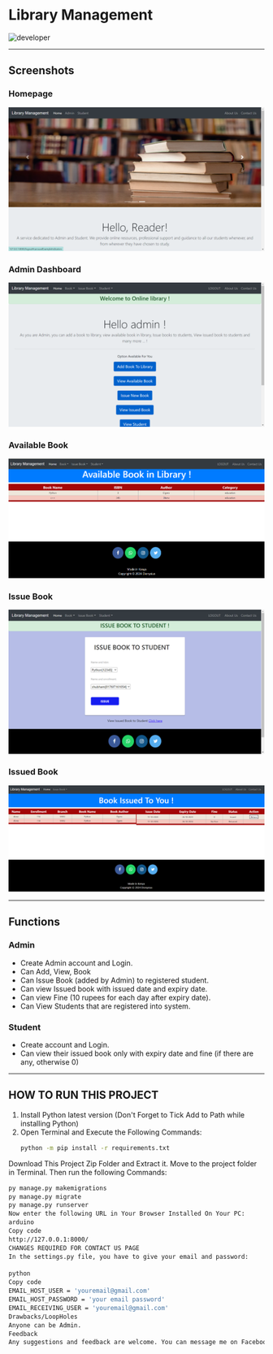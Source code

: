 # Library Management 
![developer](https://img.shields.io/badge/Developed%20By%20%3A-Dionysius%20Ogero-red)

---

## Screenshots 

### Homepage 
![homepage snap](https://raw.githubusercontent.com/DeveloperDionz/librarymanagement/main/static/screenshots/homepage.png)

### Admin Dashboard 
![dashboard snap](https://raw.githubusercontent.com/DeveloperDionz/librarymanagement/main/static/screenshots/adminhomepage.png)

### Available Book 
![invoice snap](https://raw.githubusercontent.com/DeveloperDionz/librarymanagement/main/static/screenshots/availablebook.png)


### Issue Book 
![issue book snap](https://raw.githubusercontent.com/DeveloperDionz/librarymanagement/main/static/screenshots/issuebook.png)

### Issued Book 
![issued book snap](https://raw.githubusercontent.com/DeveloperDionz/librarymanagement/main/static/screenshots/bookissued.png)

---

## Functions 

### Admin 
- Create Admin account and Login. 
- Can Add, View, Book 
- Can Issue Book (added by Admin) to registered student. 
- Can view Issued book with issued date and expiry date. 
- Can view Fine (10 rupees for each day after expiry date). 
- Can View Students that are registered into system.  

### Student 
- Create account and Login. 
- Can view their issued book only with expiry date and fine (if there are any, otherwise 0) 

---

## HOW TO RUN THIS PROJECT 
1. Install Python latest version (Don't Forget to Tick Add to Path while installing Python)
2. Open Terminal and Execute the Following Commands:
   ```bash
   python -m pip install -r requirements.txt
Download This Project Zip Folder and Extract it.
Move to the project folder in Terminal. Then run the following Commands:
 ```bash
 py manage.py makemigrations
 py manage.py migrate
 py manage.py runserver
Now enter the following URL in Your Browser Installed On Your PC:
arduino
Copy code
http://127.0.0.1:8000/
CHANGES REQUIRED FOR CONTACT US PAGE
In the settings.py file, you have to give your email and password:

python
Copy code
EMAIL_HOST_USER = 'youremail@gmail.com'
EMAIL_HOST_PASSWORD = 'your email password'
EMAIL_RECEIVING_USER = 'youremail@gmail.com'
Drawbacks/LoopHoles
Anyone can be Admin.
Feedback
Any suggestions and feedback are welcome. You can message me on Facebook 
